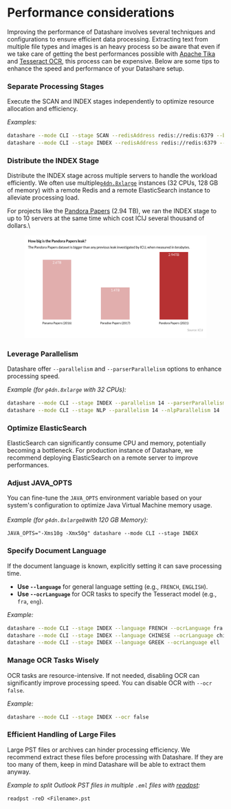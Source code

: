 # Performance considerations

Improving the performance of Datashare involves several techniques and configurations to ensure efficient data processing. Extracting text from multiple file types and images is an heavy process so be aware that even if we take care of getting the best performances possible with [Apache Tika](https://tika.apache.org/) and [Tesseract OCR](https://tesseract-ocr.github.io/), this process can be expensive. Below are some tips to enhance the speed and performance of your Datashare setup.

### **Separate Processing Stages**

Execute the SCAN and INDEX stages independently to optimize resource allocation and efficiency.

_Examples:_

```bash
datashare --mode CLI --stage SCAN --redisAddress redis://redis:6379 --busType REDIS
datashare --mode CLI --stage INDEX --redisAddress redis://redis:6379 --busType REDIS
```

### **Distribute the INDEX Stage**

Distribute the INDEX stage across multiple servers to handle the workload efficiently. We often use multiple[`g4dn.8xlarge`](https://instances.vantage.sh/aws/ec2/g4dn.8xlarge) instances (32 CPUs, 128 GB of memory) with a remote Redis and a remote ElasticSearch instance to alleviate processing load.

For projects like the [Pandora Papers](https://www.icij.org/investigations/pandora-papers/) (2.94 TB), we ran the INDEX stage to up to 10 servers at the same time which cost ICIJ several thousand of dollars.\


<figure><img src="../.gitbook/assets/How big is the Pandora Papers leak (Twitter)(2).jpg" alt=""><figcaption></figcaption></figure>

### **Leverage Parallelism**

Datashare offer `--parallelism` and `--parserParallelism` options to enhance processing speed.

_Example (for `g4dn.8xlarge` with 32 CPUs):_

```bash
datashare --mode CLI --stage INDEX --parallelism 14 --parserParallelism 14
datashare --mode CLI --stage NLP --parallelism 14 --nlpParallelism 14
```

### **Optimize ElasticSearch**

ElasticSearch can significantly consume CPU and memory, potentially becoming a bottleneck. For production instance of Datashare, we recommend deploying ElasticSearch on a remote server to improve performances.

### **Adjust JAVA\_OPTS**

You can fine-tune the `JAVA_OPTS` environment variable based on your system's configuration to optimize Java Virtual Machine memory usage.\
\
_Example (for `g4dn.8xlarge8`with 120 GB Memory):_

```shell
JAVA_OPTS="-Xms10g -Xmx50g" datashare --mode CLI --stage INDEX
```

### **Specify Document Language**

If the document language is known, explicitly setting it can save processing time.

* **Use `--language`** for general language setting (e.g., `FRENCH`, `ENGLISH`).
* **Use `--ocrLanguage`** for OCR tasks to specify the Tesseract model (e.g., `fra`, `eng`).

_Example:_

```bash
datashare --mode CLI --stage INDEX --language FRENCH --ocrLanguage fra
datashare --mode CLI --stage INDEX --language CHINESE --ocrLanguage chi_sim
datashare --mode CLI --stage INDEX --language GREEK --ocrLanguage ell
```

### **Manage OCR Tasks Wisely**

OCR tasks are resource-intensive. If not needed, disabling OCR can significantly improve processing speed. You can disable OCR with `--ocr false`.

_Example:_

```bash
datashare --mode CLI --stage INDEX --ocr false
```

### **Efficient Handling of Large Files**

Large PST files or archives can hinder processing efficiency. We recommend extract these files before processing with Datashare. If they are too many of them, keep in mind Datashare will be able to extract them anyway.

_Example to split Outlook PST files in multiple `.eml` files with_ [_readpst_](https://linux.die.net/man/1/readpst)_:_

```shell
readpst -reD <Filename>.pst
```
